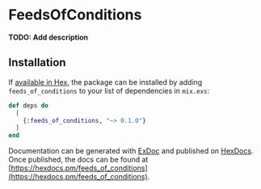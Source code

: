 # FeedsOfConditions

**TODO: Add description**

## Installation

If [available in Hex](https://hex.pm/docs/publish), the package can be installed
by adding `feeds_of_conditions` to your list of dependencies in `mix.exs`:

```elixir
def deps do
  [
    {:feeds_of_conditions, "~> 0.1.0"}
  ]
end
```

Documentation can be generated with [ExDoc](https://github.com/elixir-lang/ex_doc)
and published on [HexDocs](https://hexdocs.pm). Once published, the docs can
be found at [https://hexdocs.pm/feeds_of_conditions](https://hexdocs.pm/feeds_of_conditions).

